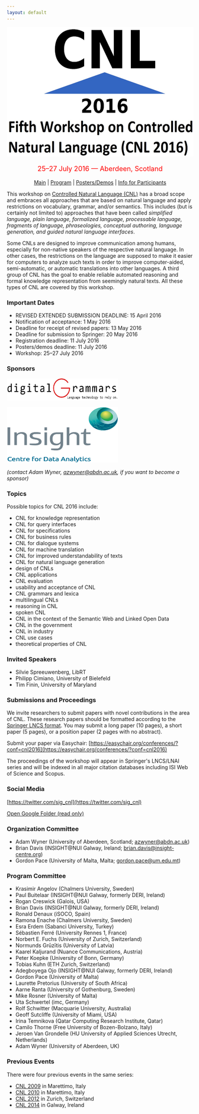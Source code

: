 ```yaml
---
layout: default
---
```

<p align="middle">
<img src="logo3.jpg" width="650" height="350"/>
</p>
<p align="middle" style="color:red; font-size:130%">25–27 July 2016 — Aberdeen, Scotland</p>
<p class="tabs" align="middle">
<a href="cnl2016.html">Main</a> | <a href="cnl2016program.html">Program</a> | <a href="cnl2016pd.html">Posters/Demos</a> | <a href="cnl2016info.html">Info for Participants</a> 
</p>

This workshop on [Controlled Natural Language (CNL)](index.html) has a broad
scope and embraces all approaches that are based on natural language and apply
restrictions on vocabulary, grammar, and/or semantics. This includes (but is
certainly not limited to) approaches that have been called _simplified language,
plain language, formalized language, processable language, fragments of
language, phraseologies, conceptual authoring, language generation, and guided
natural language interfaces_.

Some CNLs are designed to improve communication among humans, especially for
non-native speakers of the respective natural language. In other cases, the
restrictions on the language are supposed to make it easier for computers to
analyze such texts in order to improve computer-aided, semi-automatic, or
automatic translations into other languages. A third group of CNL has the goal
to enable reliable automated reasoning and formal knowledge representation from
seemingly natural texts. All these types of CNL are covered by this workshop.

### Important Dates

- REVISED EXTENDED SUBMISSION DEADLINE: 15 April 2016
- Notification of acceptance: 1 May 2016
- Deadline for receipt of revised papers: 13 May 2016
- Deadline for submission to Springer: 20 May 2016
- Registration deadline: 11 July 2016
- Posters/demos deadline: 11 July 2016
- Workshop: 25–27 July 2016

### Sponsors
<a href="http://www.digitalgrammars.com/"><img src="dg.jpg" width="300" height="60" alt="Digital Grammars"/></a>

<a href="https://www.insight-centre.org/"><img src="insight_logo.png" width="300" height="150" alt="Insight Centre"/></a>

_(contact Adam Wyner, azwyner@abdn.ac.uk, if you want to become a sponsor)_

### Topics

Possible topics for CNL 2016 include:

- CNL for knowledge representation
- CNL for query interfaces
- CNL for specifications
- CNL for business rules
- CNL for dialogue systems
- CNL for machine translation
- CNL for improved understandability of texts
- CNL for natural language generation
- design of CNLs
- CNL applications
- CNL evaluation
- usability and acceptance of CNL
- CNL grammars and lexica
- multilingual CNLs
- reasoning in CNL
- spoken CNL
- CNL in the context of the Semantic Web and Linked Open Data
- CNL in the government
- CNL in industry
- CNL use cases
- theoretical properties of CNL

### Invited Speakers

- Silvie Spreeuwenberg, LibRT
- Philipp Cimiano, University of Bielefeld
- Tim Finin, University of Maryland

### Submissions and Proceedings

We invite researchers to submit papers with novel contributions in the area of CNL. These research papers should be formatted according to the  [Springer LNCS format](https://www.springer.com/computer/lncs?SGWID=0-164-6-793341-0). You may submit a long paper (10 pages), a short paper (5 pages), or a position paper (2 pages with no abstract).

Submit your paper via Easychair:  [https://easychair.org/conferences/?conf=cnl2016](https://easychair.org/conferences/?conf=cnl2016)

The proceedings of the workshop will appear in Springer's LNCS/LNAI series and will be indexed in all major citation databases including ISI Web of Science and Scopus.

### Social Media

[https://twitter.com/sig_cnl](https://twitter.com/sig_cnl)

[Open Google Folder (read only)](https://drive.google.com/folderview?id=0Bx9w-S4aWKt3azIxRnJkS3V2WDg&usp=sharing)

### Organization Committee

- Adam Wyner (University of Aberdeen, Scotland; azwyner@abdn.ac.uk)
- Brian Davis (INSIGHT@NUI Galway, Ireland; brian.davis@insight-centre.org)
- Gordon Pace (University of Malta, Malta; gordon.pace@um.edu.mt)

### Program Committee

<ul>
<li>Krasimir Angelov (Chalmers University, Sweden)</li>
<li>Paul Buitelaar (INSIGHT@NUI Galway, formerly DERI, Ireland)</li>
<li>Rogan Creswick (Galois, USA)</li>
<li>Brian Davis (INSIGHT@NUI Galway, formerly DERI, Ireland)</li>
<li>Ronald Denaux (iSOCO, Spain)</li>
<li>Ramona Enache (Chalmers University, Sweden)</li>
<li>Esra Erdem (Sabanci University, Turkey)</li>
<li>S&eacute;bastien Ferr&eacute; (University Rennes 1, France)</li>
<li>Norbert E. Fuchs (University of Zurich, Switzerland)</li>
<li>Normunds Gr&#363;z&#299;tis (University of Latvia)</li>
<li>Kaarel Kaljurand (Nuance Communications, Austria)</li>
<li>Peter Koepke (University of Bonn, Germany)</li>
<li>Tobias Kuhn (ETH Zurich, Switzerland)</li>
<li>Adegboyega Ojo (INSIGHT@NUI Galway, formerly DERI, Ireland)</li>
<li>Gordon Pace (University of Malta)</li>
<li>Laurette Pretorius (University of South Africa)</li>
<li>Aarne Ranta (University of Gothenburg, Sweden)</li>
<li>Mike Rosner (University of Malta)</li>
<li>Uta Schwertel (imc, Germany)</li>
<li>Rolf Schwitter (Macquarie University, Australia)</li>
<li>Geoff Sutcliffe (University of Miami, USA)</li>
<li>Irina Temnikova (Qatar Computing Research Institute, Qatar)</li>
<li>Camilo Thorne (Free University of Bozen-Bolzano, Italy)</li>
<li>Jeroen Van Grondelle (HU University of Applied Sciences Utrecht, Netherlands)</li>
<li>Adam Wyner (University of Aberdeen, UK)</li>
</ul>

### Previous Events

There were four previous events in the same series:

- [CNL 2009](http://attempto.ifi.uzh.ch/site/cnl2009/) in Marettimo, Italy
- [CNL 2010](http://staff.um.edu.mt/mros1/cnl2010/index.html) in Marettimo, Italy
- [CNL 2012](http://attempto.ifi.uzh.ch/site/cnl2012/) in Zurich, Switzerland
- [CNL 2014](http://attempto.ifi.uzh.ch/site/cnl2014/) in Galway, Ireland
